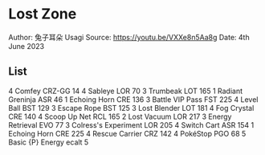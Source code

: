 # Lost Zone

Author: 兔子耳朵 Usagi
Source: <https://youtu.be/VXXe8n5Aa8g>
Date: 4th June 2023

## List

4 Comfey CRZ-GG 14
4 Sableye LOR 70
3 Trumbeak LOT 165
1 Radiant Greninja ASR 46
1 Echoing Horn CRE 136
3 Battle VIP Pass FST 225
4 Level Ball BST 129
3 Escape Rope BST 125
3 Lost Blender LOT 181
4 Fog Crystal CRE 140
4 Scoop Up Net RCL 165
2 Lost Vacuum LOR 217
3 Energy Retrieval EVO 77
3 Colress's Experiment LOR 205
4 Switch Cart ASR 154
1 Echoing Horn CRE 225
4 Rescue Carrier CRZ 142
4 PokéStop PGO 68
5 Basic {P} Energy ecalt 5
